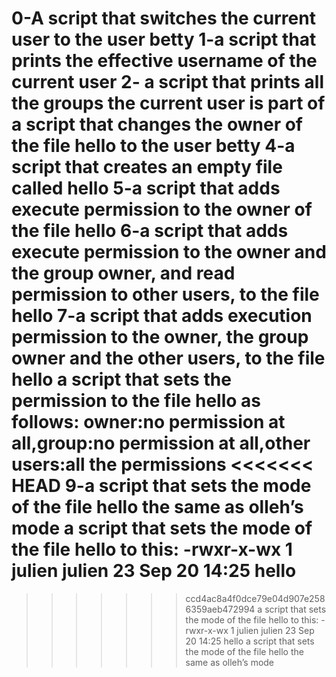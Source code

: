 0-A script that switches the current user to the user betty
1-a script that prints the effective username of the current user
2- a script that prints all the groups the current user is part of
a script that changes the owner of the file hello to the user betty
4-a script that creates an empty file called hello
5-a script that adds execute permission to the owner of the file hello
6-a script that adds execute permission to the owner and the group owner, and read permission to other users, to the file hello
7-a script that adds execution permission to the owner, the group owner and the other users, to the file hello
a script that sets the permission to the file hello as follows: owner:no permission at all,group:no permission at all,other users:all the permissions
<<<<<<< HEAD
9-a script that sets the mode of the file hello the same as olleh’s mode
a script that sets the mode of the file hello to this: -rwxr-x-wx 1 julien julien 23 Sep 20 14:25 hello
=======
>>>>>>> ccd4ac8a4f0dce79e04d907e2586359aeb472994
a script that sets the mode of the file hello to this: -rwxr-x-wx 1 julien julien 23 Sep 20 14:25 hello
a script that sets the mode of the file hello the same as olleh’s mode
